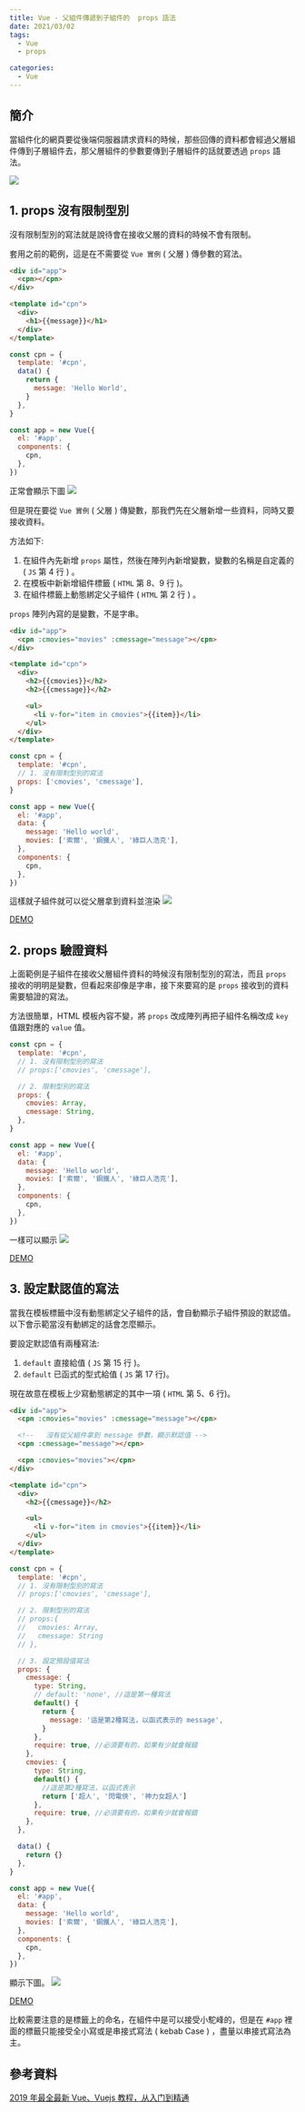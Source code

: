 ```yaml
---
title: Vue - 父組件傳遞到子組件的  props 語法
date: 2021/03/02
tags:
  - Vue
  - props

categories:
  - Vue
---
```


## 簡介

當組件化的網頁要從後端伺服器請求資料的時候，那些回傳的資料都會經過父層組件傳到子層組件去，那父層組件的參數要傳到子層組件的話就要透過 `props` 語法。

![](https://i.imgur.com/Hmwi0nd.png)

<!--more-->

## 1. props 沒有限制型別

沒有限制型別的寫法就是說待會在接收父層的資料的時候不會有限制。

套用之前的範例，這是在不需要從 `Vue 實例` ( 父層 ) 傳參數的寫法。

```html
<div id="app">
  <cpn></cpn>
</div>

<template id="cpn">
  <div>
    <h1>{{message}}</h1>
  </div>
</template>
```

```javascript
const cpn = {
  template: '#cpn',
  data() {
    return {
      message: 'Hello World',
    }
  },
}

const app = new Vue({
  el: '#app',
  components: {
    cpn,
  },
})
```

正常會顯示下圖
![](https://i.imgur.com/QBPGEO8.png)

但是現在要從 `Vue 實例` ( 父層 ) 傳變數，那我們先在父層新增一些資料，同時又要接收資料。

方法如下:

1. 在組件內先新增 `props` 屬性，然後在陣列內新增變數，變數的名稱是自定義的 ( `JS` 第 4 行 ) 。
2. 在模板中新新增組件標籤 ( `HTML` 第 8、9 行 )。
3. 在組件標籤上動態綁定父子組件 ( `HTML` 第 2 行 ) 。

`props` 陣列內寫的是變數，不是字串。

```html
<div id="app">
  <cpn :cmovies="movies" :cmessage="message"></cpn>
</div>

<template id="cpn">
  <div>
    <h2>{{cmovies}}</h2>
    <h2>{{cmessage}}</h2>

    <ul>
      <li v-for="item in cmovies">{{item}}</li>
    </ul>
  </div>
</template>
```

```javascript
const cpn = {
  template: '#cpn',
  // 1. 沒有限制型別的寫法
  props: ['cmovies', 'cmessage'],
}

const app = new Vue({
  el: '#app',
  data: {
    message: 'Hello world',
    movies: ['索爾', '鋼鐵人', '綠巨人浩克'],
  },
  components: {
    cpn,
  },
})
```

這樣就子組件就可以從父層拿到資料並渲染
![](https://i.imgur.com/eXDEKQS.png)

[DEMO](https://codepen.io/gleofgja/pen/qBqMgGp?editors=1011)

## 2. props 驗證資料

上面範例是子組件在接收父層組件資料的時候沒有限制型別的寫法，而且 `props` 接收的明明是變數，但看起來卻像是字串，接下來要寫的是 `props` 接收到的資料需要驗證的寫法。

方法很簡單，HTML 模板內容不變，將 `props` 改成陣列再把子組件名稱改成 `key` 值跟對應的 `value` 值。

```javascript
const cpn = {
  template: '#cpn',
  // 1. 沒有限制型別的寫法
  // props:['cmovies', 'cmessage'],

  // 2. 限制型別的寫法
  props: {
    cmovies: Array,
    cmessage: String,
  },
}

const app = new Vue({
  el: '#app',
  data: {
    message: 'Hello world',
    movies: ['索爾', '鋼鐵人', '綠巨人浩克'],
  },
  components: {
    cpn,
  },
})
```

一樣可以顯示
![](https://i.imgur.com/jVyDRGr.png)

[DEMO](https://codepen.io/gleofgja/pen/Rwoewjm?editors=1011)

## 3. 設定默認值的寫法

當我在模板標籤中沒有動態綁定父子組件的話，會自動顯示子組件預設的默認值。以下會示範當沒有動綁定的話會怎麼顯示。

要設定默認值有兩種寫法:

1. `default` 直接給值 ( `JS` 第 15 行 )。
2. `default` 已函式的型式給值 ( `JS` 第 17 行)。

現在故意在模板上少寫動態綁定的其中一項 ( `HTML` 第 5、6 行)。

```html
<div id="app">
  <cpn :cmovies="movies" :cmessage="message"></cpn>

  <!--   沒有從父組件拿到 message 參數，顯示默認值 -->
  <cpn :cmessage="message"></cpn>

  <cpn :cmovies="movies"></cpn>
</div>

<template id="cpn">
  <div>
    <h2>{{cmessage}}</h2>

    <ul>
      <li v-for="item in cmovies">{{item}}</li>
    </ul>
  </div>
</template>
```

```javascript
const cpn = {
  template: '#cpn',
  // 1. 沒有限制型別的寫法
  // props:['cmovies', 'cmessage'],

  // 2. 限制型別的寫法
  // props:{
  //   cmovies: Array,
  //   cmessage: String
  // },

  // 3. 設定預設值寫法
  props: {
    cmessage: {
      type: String,
      // default: 'none', //這是第一種寫法
      default() {
        return {
          message: '這是第2種寫法，以函式表示的 message',
        }
      },
      require: true, //必須要有的，如果有少就會報錯
    },
    cmovies: {
      type: String,
      default() {
        //這是第2種寫法，以函式表示
        return ['超人', '閃電俠', '神力女超人']
      },
      require: true, //必須要有的，如果有少就會報錯
    },
  },

  data() {
    return {}
  },
}

const app = new Vue({
  el: '#app',
  data: {
    message: 'Hello world',
    movies: ['索爾', '鋼鐵人', '綠巨人浩克'],
  },
  components: {
    cpn,
  },
})
```

顯示下圖。
![](https://i.imgur.com/R2ira8K.png)

[DEMO](https://codepen.io/gleofgja/pen/eYBLxgm?editors=1011)

比較需要注意的是標籤上的命名，在組件中是可以接受小駝峰的，但是在 `#app` 裡面的標籤只能接受全小寫或是串接式寫法 ( kebab Case ) ，盡量以串接式寫法為主。

## 參考資料

[2019 年最全最新 Vue、Vuejs 教程，从入门到精通](https://www.bilibili.com/video/BV15741177Eh?p=59)
